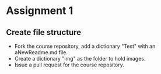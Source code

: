 # Assignment 1
## Create file structure 
- Fork the course repository, add a dictionary "Test" with an aNewReadme.md file.
- Create a dictionary "img" as the folder to hold images.
- Issue a pull request for the course repository.
